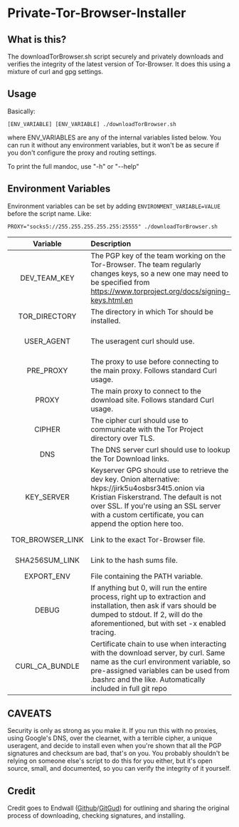 # Private-Tor-Browser-Installer


## What is this?
The downloadTorBrowser.sh script securely and privately downloads and verifies the integrity of the latest version of Tor-Browser. It does this using a mixture of curl and gpg settings.

## Usage
Basically:
```
[ENV_VARIABLE] [ENV_VARIABLE] ./downloadTorBrowser.sh 
```
where ENV_VARIABLES are any of the internal variables listed below. You can run it without any environment variables, but it won't be as secure if you don't configure the proxy and routing settings.

To print the full mandoc, use "-h" or "--help"

## Environment Variables

Environment variables can be set by adding `ENVIRONMENT_VARIABLE=VALUE` before the script name. Like:

```
PROXY="socks5://255.255.255.255.255:25555" ./downloadTorBrowser.sh
```
| Variable          | Description			              | Default			    |
|:-----------------:|:------------------------------------------------|:---------------------------:|
| DEV_TEAM_KEY      | The PGP key of the team working on the Tor-Browser. The team regularly changes keys, so a new one may need to be specified from https://www.torproject.org/docs/signing-keys.html.en |  0xD1483FA6C3C07136 |
| TOR_DIRECTORY     | The directory in which Tor should be installed. | ~/bin/              |
| USER_AGENT        | The useragent curl should use.	              |	Mozilla/5.0 (Windows NT 10.0; Win64; x64) AppleWebKit/537.36 (KHTML, like Gecko) Chrome/63.0.3239.132 Safari/537.36 |
| PRE_PROXY         | The proxy to use before connecting to the main proxy. Follows standard Curl usage. | |
| PROXY 	    | The main proxy to connect to the download site. Follows standard Curl usage. | |
| CIPHER	    | The cipher curl should use to communicate with the Tor Project directory over TLS. | ECDHE-RSA-AES256-GCM-SHA384 |
| DNS		    | The DNS server curl should use to lookup the Tor Download links. | 200.252.98.162  |
| KEY_SERVER	    | Keyserver GPG should use to retrieve the dev key. Onion alternative: hkps://jirk5u4osbsr34t5.onion via Kristian Fiskerstrand. The default is not over SSL. If you're using an SSL server with a custom certificate, you can append the option here too. | hkp://pool.sks-keyservers.net  | 	    
| TOR_BROWSER_LINK  | Link to the exact Tor-Browser file.     | https://dist.torproject.org/torbrowser/7.5/tor-browser-linux64-7.5_en-US.tar.xz |
| SHA256SUM_LINK    | Link to the hash sums file.	      | https://dist.torproject.org/torbrowser/7.5/sha256sums-signed-build.txt |
| EXPORT_ENV	    | File containing the PATH variable.      | /home/$USER/.bashrc         |
| DEBUG		    | If anything but 0, will run the entire process, right up to extraction and installation, then ask if vars should be dumped to stdout. If 2, will do the aforementioned, but with set -x enabled tracing. | 0 |
| CURL_CA_BUNDLE | Certificate chain to use when interacting with the download server, by curl. Same name as the curl environment variable, so pre-assigned variables can be used from .bashrc and the like. Automatically included in full git repo | TorProjectChain.pem |


## CAVEATS
Security is only as strong as you make it. If you run this with no proxies, using Google's DNS, over the clearnet, with a terrible cipher, a unique useragent, and decide to install even when you're shown that all the PGP signatures and checksum are bad, that's on you. You probably shouldn't be relying on someone else's script to do this for you either, but it's open source, small, and documented, so you can verify the integrity of it yourself. 

## Credit
Credit goes to Endwall ([Github](https://github.com/endwall2)/[GitGud](https://gitgud.io/Endwall)) for outlining and sharing the original process of downloading, checking signatures, and installing.
